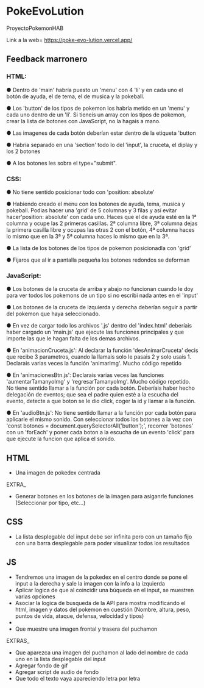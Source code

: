 # PokeEvoLution

ProyectoPokemonHAB

Link a la web= https://poke-evo-lution.vercel.app/

## Feedback marronero

### HTML:

● Dentro de 'main' habría puesto un 'menu' con 4 'li' y en cada uno el botón de ayuda, el de tema, el de musica y la pokeball.

● Los 'button' de los tipos de pokemon los habría metido en un 'menu' y cada uno dentro de un 'li'. Si tieneis un array con los tipos de pokemon, crear la lista de botones con JavaScript, no la hagais a mano.

● Las imagenes de cada botón deberían estar dentro de la etiqueta 'button

● Habría separado en una 'section' todo lo del 'input', la cruceta, el diplay y los 2 botones

● A los botones les sobra el type="submit".

### CSS:

● No tiene sentido posicionar todo con 'position: absolute'

● Habiendo creado el menu con los botones de ayuda, tema, musica y pokeball. Podias hacer una 'grid' de 5 columnas y 3 filas y así evitar hacer'position: absolute' con cada uno. Haces que el de ayuda esté en la 1ª columna y ocupe las 2 primeras casillas. 2ª columna libre, 3ª columna dejas la primera casilla libre y ocupas las otras 2 con el botón, 4ª columna haces lo mismo que en la 3ª y 5ª columna haces lo mismo que en la 3ª.

● La lista de los botones de los tipos de pokemon posicionadla con 'grid'

● Fijaros que al ir a pantalla pequeña los botones redondos se deforman

### JavaScript:

● Los botones de la cruceta de arriba y abajo no funcionan cuando le doy para ver todos los pokemons de un tipo si no escribi nada antes en el 'input'

● Los botones de la cruceta de izquierda y derecha deberían seguir a partir del pokemon que haya seleccionado.

● En vez de cargar todo los archivos '.js' dentro del 'index.html' deberíais haber cargado un 'main.js' que ejecute las funciones principales y que importe las que le hagan falta de los demas archivos.

● En 'animacionCruceta.js': Al declarar la función 'desAnimarCruceta' decis que recibe 3 parametros, cuando la llamais solo le pasais 2 y solo usais 1. Declarais varias veces la función 'animarImg'. Mucho código repetido

● En 'animacionesBtn.js': Declarais varias veces las funciones 'aumentarTamanyoImg' y 'regresarTamanyoImg'. Mucho código repetido. No tiene sentido llamar a la función por cada botón. Deberíais haber hecho delegación de eventos; que sea el padre quien esté a la escucha del evento, detecte a que boton se le dio click, coger la id y llamar a la función.

● En 'audioBtn.js': No tiene sentido llamar a la función por cada botón para aplicarle el mismo sonido. Con seleccionar todos los botones a la vez con 'const botones = document.querySelectorAll('button');', recorrer 'botones' con un 'forEach' y poner cada boton a la escucha de un evento 'click' para que ejecute la funcion que aplica el sonido.

## HTML

-   Una imagen de pokedex centrada

EXTRA\_

-   Generar botones en los botones de la imagen para asiganrle funciones (Seleccionar por tipo, etc...)

## CSS

-   La lista desplegable del input debe ser infinita pero con un tamaño fijo con una barra desplegable para poder visualizar todos los resultados

## JS

-   Tendremos una imagen de la pokedex en el centro donde se pone el input a la derecha y sale la imagen con la info a la izquierda
-   Aplicar logica de que al coincidir una búqueda en el input, se muestren varias opciones
-   Asociar la logica de busqueda de la API para mostra modificando el html, imagen y datos del pokemon en cuestión (Nombre, altura, peso, puntos de vida, ataque, defensa, velocidad y tipos)
-
-   Que muestre una imagen frontal y trasera del puchamon

EXTRAS\_

-   Que aparezca una imagen del puchamon al lado del nombre de cada uno en la lista desplegable del input
-   Agregar fondo de gif
-   Agregar script de audio de fondo
-   Que todo el texto vaya apareciendo letra por letra
